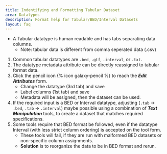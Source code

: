 ```yaml
---
title: Indentifying and Formatting Tabular Dataset 
area: Datatypes
description: Format help for Tabular/BED/Interval Datasets
layout: faq          
---
```

 

- A Tabular datatype is human readable and has tabs separating data columns.
  - Note: tabular data is different from comma seperated data (.csv)
1. Common tabular datatypes are `.bed`, `.gtf`, `.interval`, or `.txt`.
2. The datatype metadata attribute can be directly reassigned to tabular format data.
3. Click the pencil icon {% icon galaxy-pencil %} to reach the **_Edit Attributes_** form. 
   - Change the datatype (3rd tab) and save
   - Label columns (1st tab) and save
   - Metadata will be assigned, then the dataset can be used.
4. If the required input is a BED or Interval datatype, adjusting (``.tab`` → ``.bed``, ``.tab`` → ``.interval``) maybe possible using a combination of **_Text Manipulation_** tools, to create a dataset that matches required specifications.
5. Some tools require that BED format be followed, even if the datatype Interval (with less strict column ordering) is accepted on the tool form.
   - These tools will fail, if they are run with malformed BED datasets or non-specific column assignments.
   - **Solution** is to reorganize the data to be in BED format and rerun. 
